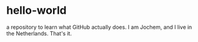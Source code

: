 # hello-world
a repository to learn what GitHub actually does.
I am Jochem, and I live in the Netherlands. That's it.
